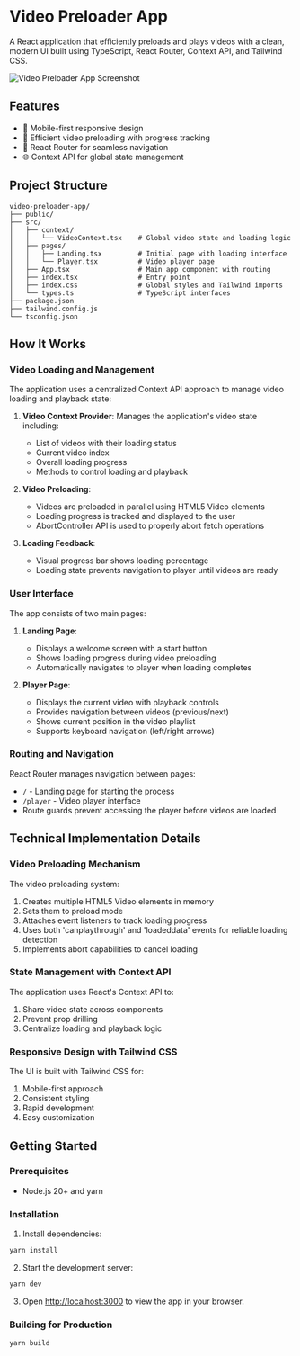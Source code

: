 # Video Preloader App

A React application that efficiently preloads and plays videos with a clean, modern UI built using TypeScript, React Router, Context API, and Tailwind CSS.

![Video Preloader App Screenshot](https://via.placeholder.com/800x450)

## Features

- 📱 Mobile-first responsive design
- 🔄 Efficient video preloading with progress tracking
- 🧭 React Router for seamless navigation
- 🌐 Context API for global state management

## Project Structure

```
video-preloader-app/
├── public/
├── src/
│   ├── context/
│   │   └── VideoContext.tsx    # Global video state and loading logic
│   ├── pages/
│   │   ├── Landing.tsx         # Initial page with loading interface
│   │   └── Player.tsx          # Video player page
│   ├── App.tsx                 # Main app component with routing
│   ├── index.tsx               # Entry point
│   ├── index.css               # Global styles and Tailwind imports
│   └── types.ts                # TypeScript interfaces
├── package.json
├── tailwind.config.js
└── tsconfig.json
```

## How It Works

### Video Loading and Management

The application uses a centralized Context API approach to manage video loading and playback state:

1. **Video Context Provider**: Manages the application's video state including:

   - List of videos with their loading status
   - Current video index
   - Overall loading progress
   - Methods to control loading and playback

2. **Video Preloading**:

   - Videos are preloaded in parallel using HTML5 Video elements
   - Loading progress is tracked and displayed to the user
   - AbortController API is used to properly abort fetch operations

3. **Loading Feedback**:
   - Visual progress bar shows loading percentage
   - Loading state prevents navigation to player until videos are ready

### User Interface

The app consists of two main pages:

1. **Landing Page**:

   - Displays a welcome screen with a start button
   - Shows loading progress during video preloading
   - Automatically navigates to player when loading completes

2. **Player Page**:
   - Displays the current video with playback controls
   - Provides navigation between videos (previous/next)
   - Shows current position in the video playlist
   - Supports keyboard navigation (left/right arrows)

### Routing and Navigation

React Router manages navigation between pages:

- `/` - Landing page for starting the process
- `/player` - Video player interface
- Route guards prevent accessing the player before videos are loaded

## Technical Implementation Details

### Video Preloading Mechanism

The video preloading system:

1. Creates multiple HTML5 Video elements in memory
2. Sets them to preload mode
3. Attaches event listeners to track loading progress
4. Uses both 'canplaythrough' and 'loadeddata' events for reliable loading detection
5. Implements abort capabilities to cancel loading

### State Management with Context API

The application uses React's Context API to:

1. Share video state across components
2. Prevent prop drilling
3. Centralize loading and playback logic

### Responsive Design with Tailwind CSS

The UI is built with Tailwind CSS for:

1. Mobile-first approach
2. Consistent styling
3. Rapid development
4. Easy customization

## Getting Started

### Prerequisites

- Node.js 20+ and yarn

### Installation

1. Install dependencies:

```bash
yarn install
```

2. Start the development server:

```bash
yarn dev
```

3. Open [http://localhost:3000](http://localhost:3000) to view the app in your browser.

### Building for Production

```bash
yarn build
```

